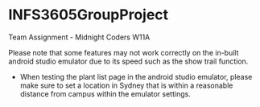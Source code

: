 # INFS3605GroupProject
Team Assignment - Midnight Coders W11A 

Please note that some features may not work correctly on the in-built android studio emulator due to its speed such as the show trail function. 
- When testing the plant list page in the android studio emulator, please make sure to set a location in Sydney that is within a reasonable distance from campus within     the emulator settings.   
